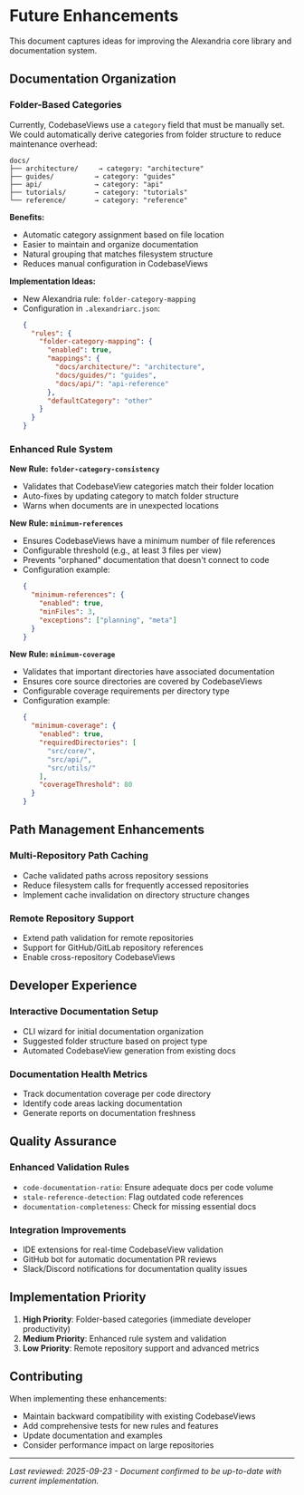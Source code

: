 # Future Enhancements

This document captures ideas for improving the Alexandria core library and documentation system.

## Documentation Organization

### Folder-Based Categories

Currently, CodebaseViews use a `category` field that must be manually set. We could automatically derive categories from folder structure to reduce maintenance overhead:

```
docs/
├── architecture/     → category: "architecture" 
├── guides/          → category: "guides"
├── api/             → category: "api"
├── tutorials/       → category: "tutorials"
└── reference/       → category: "reference"
```

**Benefits:**
- Automatic category assignment based on file location
- Easier to maintain and organize documentation
- Natural grouping that matches filesystem structure
- Reduces manual configuration in CodebaseViews

**Implementation Ideas:**
- New Alexandria rule: `folder-category-mapping`
- Configuration in `.alexandriarc.json`:
  ```json
  {
    "rules": {
      "folder-category-mapping": {
        "enabled": true,
        "mappings": {
          "docs/architecture/": "architecture",
          "docs/guides/": "guides",
          "docs/api/": "api-reference"
        },
        "defaultCategory": "other"
      }
    }
  }
  ```

### Enhanced Rule System

**New Rule: `folder-category-consistency`**
- Validates that CodebaseView categories match their folder location
- Auto-fixes by updating category to match folder structure
- Warns when documents are in unexpected locations

**New Rule: `minimum-references`**
- Ensures CodebaseViews have a minimum number of file references
- Configurable threshold (e.g., at least 3 files per view)
- Prevents "orphaned" documentation that doesn't connect to code
- Configuration example:
  ```json
  {
    "minimum-references": {
      "enabled": true,
      "minFiles": 3,
      "exceptions": ["planning", "meta"]
    }
  }
  ```

**New Rule: `minimum-coverage`**
- Validates that important directories have associated documentation
- Ensures core source directories are covered by CodebaseViews
- Configurable coverage requirements per directory type
- Configuration example:
  ```json
  {
    "minimum-coverage": {
      "enabled": true,
      "requiredDirectories": [
        "src/core/",
        "src/api/", 
        "src/utils/"
      ],
      "coverageThreshold": 80
    }
  }
  ```

## Path Management Enhancements

### Multi-Repository Path Caching
- Cache validated paths across repository sessions
- Reduce filesystem calls for frequently accessed repositories
- Implement cache invalidation on directory structure changes

### Remote Repository Support
- Extend path validation for remote repositories
- Support for GitHub/GitLab repository references
- Enable cross-repository CodebaseViews

## Developer Experience

### Interactive Documentation Setup
- CLI wizard for initial documentation organization
- Suggested folder structure based on project type
- Automated CodebaseView generation from existing docs

### Documentation Health Metrics
- Track documentation coverage per code directory
- Identify code areas lacking documentation
- Generate reports on documentation freshness

## Quality Assurance

### Enhanced Validation Rules
- `code-documentation-ratio`: Ensure adequate docs per code volume
- `stale-reference-detection`: Flag outdated code references
- `documentation-completeness`: Check for missing essential docs

### Integration Improvements
- IDE extensions for real-time CodebaseView validation
- GitHub bot for automatic documentation PR reviews
- Slack/Discord notifications for documentation quality issues

## Implementation Priority

1. **High Priority**: Folder-based categories (immediate developer productivity)
2. **Medium Priority**: Enhanced rule system and validation
3. **Low Priority**: Remote repository support and advanced metrics

## Contributing

When implementing these enhancements:
- Maintain backward compatibility with existing CodebaseViews
- Add comprehensive tests for new rules and features
- Update documentation and examples
- Consider performance impact on large repositories

---
*Last reviewed: 2025-09-23 - Document confirmed to be up-to-date with current implementation.*
